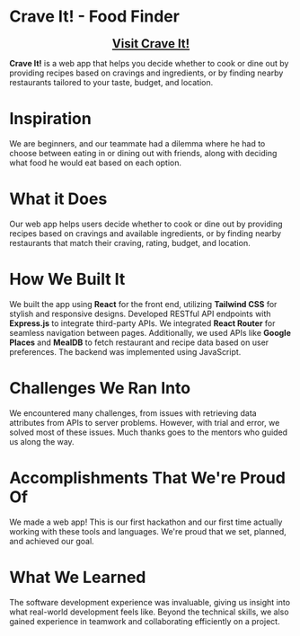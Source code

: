 
# Crave It! - Food Finder

<div align="center" style="font-size: 1.5em; font-weight: bold;">
    <a href="https://crave-it-client.onrender.com/" target="_blank">Visit Crave It!</a>
</div>

**Crave It!** is a web app that helps you decide whether to cook or dine out by providing recipes based on cravings and ingredients, or by finding nearby restaurants tailored to your taste, budget, and location.


# Inspiration
We are beginners, and our teammate had a dilemma where he had to choose between eating in or dining out with friends, along with deciding what food he would eat based on each option.

# What it Does
Our web app helps users decide whether to cook or dine out by providing recipes based on cravings and available ingredients, or by finding nearby restaurants that match their craving, rating, budget, and location.

# How We Built It
We built the app using **React** for the front end, utilizing **Tailwind CSS** for stylish and responsive designs. Developed RESTful API endpoints with **Express.js** to integrate third-party APIs. We integrated **React Router** for seamless navigation between pages. Additionally, we used APIs like **Google Places** and **MealDB** to fetch restaurant and recipe data based on user preferences. The backend was implemented using JavaScript.

# Challenges We Ran Into
We encountered many challenges, from issues with retrieving data attributes from APIs to server problems. However, with trial and error, we solved most of these issues. Much thanks goes to the mentors who guided us along the way.

# Accomplishments That We're Proud Of
We made a web app! This is our first hackathon and our first time actually working with these tools and languages. We're proud that we set, planned, and achieved our goal.

# What We Learned
The software development experience was invaluable, giving us insight into what real-world development feels like. Beyond the technical skills, we also gained experience in teamwork and collaborating efficiently on a project.


